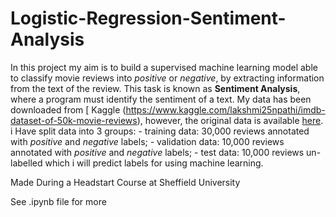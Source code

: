 # Logistic-Regression-Sentiment-Analysis
In this project my aim is to build a supervised machine learning model able to classify movie reviews into *positive* or *negative*, by extracting information from the text of the review. This task is known as **Sentiment Analysis**, where a program must identify the sentiment of a text. My data has been downloaded from [ Kaggle (https://www.kaggle.com/lakshmi25npathi/imdb-dataset-of-50k-movie-reviews), however, the original data is available [here](http://ai.stanford.edu/~amaas/data/sentiment/).   i Have split data into 3 groups: - training data: 30,000 reviews annotated with *positive* and *negative* labels; - validation data: 10,000 reviews annotated with *positive* and *negative* labels; - test data: 10,000 reviews un-labelled which i will predict labels for using machine learning.

Made During a Headstart Course at Sheffield University 

See .ipynb file for more
